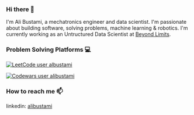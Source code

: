 ### Hi there 👋


I'm Ali Bustami, a mechatronics engineer and data scientist. I'm passionate about building software, solving problems, machine learning & robotics. I'm currently working as an Untructured Data Scientist at [Beyond Limits](https://www.beyond.ai).

### Problem Solving Platforms :computer: 

[![LeetCode user albustami](https://img.shields.io/badge/dynamic/json?style=plastic&labelColor=black&color=%23ffa116&label=Ranking&query=ranking&url=https%3A%2F%2Fleetcode-badge.vercel.app%2Fapi%2Fusers%2Falbustami&logo=leetcode&logoColor=yellow)](https://leetcode.com/albustami/)


[![Codewars user alibustami](https://www.codewars.com/users/alibustami/badges/micro)](https://www.codewars.com/users/alibustami)


### How to reach me 📫
linkedin: [alibustami](https://www.linkedin.com/in/alibustami/)

<!--
**alibustami/alibustami** is a ✨ _special_ ✨ repository because its `README.md` (this file) appears on your GitHub profile.

Here are some ideas to get you started:

- 🔭 I’m currently working on ...
- 🌱 I’m currently learning ...
- 👯 I’m looking to collaborate on ...
- 🤔 I’m looking for help with ...
- 💬 Ask me about ...
- 📫 How to reach me: ...
- 😄 Pronouns: ...
- ⚡ Fun fact: ...
-->
